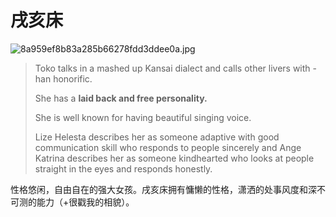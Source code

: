 
# 戌亥床
![8a959ef8b83a285b66278fdd3ddee0a.jpg](https://s2.loli.net/2022/07/31/Nh6UdCTLVxib28B.jpg)

>Toko talks in a mashed up Kansai dialect and calls other livers with -han honorific. 
>
>She has a **laid back and free personality.** 
>
>She is well known for having beautiful singing voice. 
>
>Lize Helesta describes her as someone adaptive with good communication skill who responds to people sincerely and Ange Katrina describes her as someone kindhearted who looks at people straight in the eyes and responds honestly.

性格悠闲，自由自在的强大女孩。戌亥床拥有慵懒的性格，潇洒的处事风度和深不可测的能力（+很戳我的相貌）。